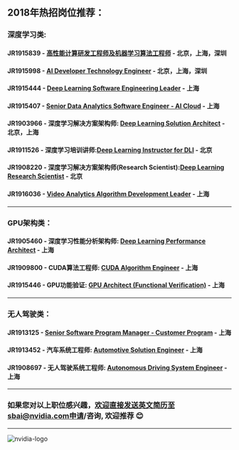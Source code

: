 ## 2018年热招岗位推荐：

### 深度学习类:
#### JR1915839 - [高性能计算研发工程师及机器学习算法工程师](/高性能计算研发工程师及机器学习算法工程师.md) - 北京，上海，深圳
#### JR1915998 - [AI Developer Technology Engineer](/AI_Developer_Technology_Engineer.md) - 北京，上海，深圳
#### JR1915444 - [Deep Learning Software Engineering Leader](Deep_Learning_Software_Engineering_Leader.md) - 上海
#### JR1915407 - [Senior Data Analytics Software Engineer - AI Cloud](Senior_Data_Analytics_Software_Engineer.md) - 上海
#### JR1903966 - 深度学习解决方案架构师: [Deep Learning Solution Architect](/深度学习解决方案架构师.md) - 北京，上海
#### JR1911526 - 深度学习培训讲师:[Deep Learning Instructor for DLI](/深度学习培训讲师.md) - 北京
#### JR1908220 - 深度学习解决方案架构师(Research Scientist):[Deep Learning Research Scientist](/深度学习解决方案架构师(Research).md) - 北京
#### JR1916036 - [Video Analytics Algorithm Development Leader](/Video_Analytics_Algorithm_Development_Leader.md) - 上海
----
### GPU架构类：
#### JR1905460 - 深度学习性能分析架构师: [Deep Learning Performance Architect](/深度学习性能分析架构师.md) - 上海
#### JR1909800 - CUDA算法工程师: [CUDA Algorithm Engineer](/CUDA_Algorithm_Engineer.md) - 上海
#### JR1915446 - GPU功能验证: [GPU Architect (Functional Verification)](/GPU_Architect.md) - 上海
----
### 无人驾驶类：
#### JR1913125 - [Senior Software Program Manager - Customer Program](Senior_Software_Program_Manager_Customer_Program.md) - 上海
#### JR1913452 - 汽车系统工程师: [Automotive Solution Engineer](/Automotive_Solution_Engineer.md) - 上海
#### JR1908697 - 无人驾驶系统工程师: [Autonomous Driving System Engineer](/无人驾驶系统工程师.md) - 上海
----
### 如果您对以上职位感兴趣，欢迎直接发送英文简历至sbai@nvidia.com申请/咨询, 欢迎推荐 :blush:
----
![nvidia-logo](https://blogs.nvidia.com/wp-content/uploads/2018/04/23-deepcore-orbit-star.jpg)
